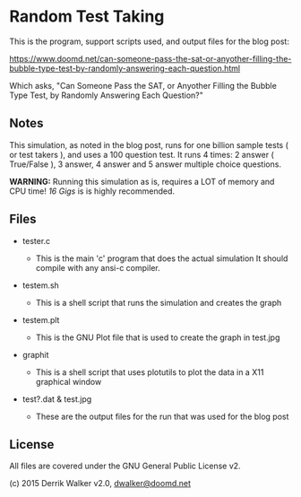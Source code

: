 # Random Test Taking 

This is the program, support scripts used, and output files for the blog post:

https://www.doomd.net/can-someone-pass-the-sat-or-anyother-filling-the-bubble-type-test-by-randomly-answering-each-question.html

Which asks, "Can Someone Pass the SAT, or Anyother Filling the Bubble Type 
Test, by Randomly Answering Each Question?"

## Notes

This simulation, as noted in the blog post, runs for one billion sample tests 
( or test takers ), and uses a 100 question test. It runs 4 times: 2 answer (
True/False ), 3 answer, 4 answer and 5 answer multiple choice questions.  

**WARNING:** Running this simulation as is, requires a LOT of memory and CPU time!  _16 Gigs_ is is highly recommended. 

## Files 

- tester.c
	- This is the main 'c' program that does the actual simulation 
          It should compile with any ansi-c compiler. 

- testem.sh
	- This is a shell script that runs the simulation and creates the graph

- testem.plt
	- This is the GNU Plot file that is used to create the graph in test.jpg

- graphit
	- This is a shell script that uses plotutils to plot the data in a X11
	graphical window

- test?.dat & test.jpg
	- These are the output files for the run that was used for the blog post

## License 

All files are covered under the GNU General Public License v2.

(c) 2015 Derrik Walker v2.0, dwalker@doomd.net 

